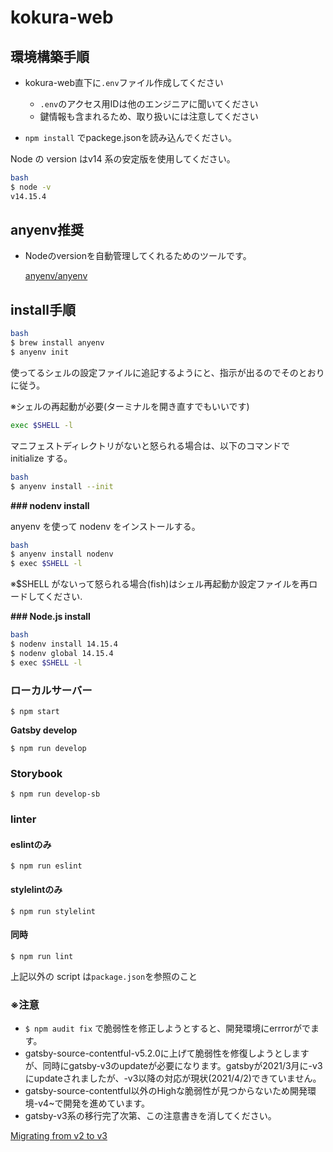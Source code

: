 # kokura-web
## 環境構築手順
- kokura-web直下に`.env`ファイル作成してください
    - `.env`のアクセス用IDは他のエンジニアに聞いてください
    - 鍵情報も含まれるため、取り扱いには注意してください

- `npm install` でpackege.jsonを読み込んでください。

Node の version はv14 系の安定版を使用してください。

```bash
bash
$ node -v
v14.15.4
```

## **anyenv推奨**

- Nodeのversionを自動管理してくれるためのツールです。

    [anyenv/anyenv](https://github.com/anyenv/anyenv)

## install手順

```bash
bash
$ brew install anyenv
$ anyenv init
```

使ってるシェルの設定ファイルに追記するようにと、指示が出るのでそのとおりに従う。

※シェルの再起動が必要(ターミナルを開き直すでもいいです)

```bash
exec $SHELL -l
```

マニフェストディレクトリがないと怒られる場合は、以下のコマンドで initialize する。

```bash
bash
$ anyenv install --init
```

**### nodenv install**

anyenv を使って nodenv をインストールする。

```bash
bash
$ anyenv install nodenv
$ exec $SHELL -l
```

※\$SHELL がないって怒られる場合(fish)はシェル再起動か設定ファイルを再ロードしてください.

**### Node.js install**

```bash
bash
$ nodenv install 14.15.4
$ nodenv global 14.15.4
$ exec $SHELL -l
```

### **ローカルサーバー**

`$ npm start` 

**Gatsby develop**

`$ npm run develop`

### **Storybook**

`$ npm run develop-sb`

### **linter**

#### eslintのみ 
`$ npm run eslint` 
#### stylelintのみ 
`$ npm run stylelint` 

#### 同時 
`$ npm run lint`

上記以外の script は`package.json`を参照のこと

### **※注意**

- `$ npm audit fix` で脆弱性を修正しようとすると、開発環境にerrrorがでます。
- gatsby-source-contentful-v5.2.0に上げて脆弱性を修復しようとしますが、同時にgatsby-v3のupdateが必要になります。gatsbyが2021/3月に-v3にupdateされましたが、-v3以降の対応が現状(2021/4/2)できていません。
- gatsby-source-contentful以外のHighな脆弱性が見つからないため開発環境-v4~で開発を進めています。
- gatsby-v3系の移行完了次第、この注意書きを消してください。

[Migrating from v2 to v3](https://www.gatsbyjs.com/docs/reference/release-notes/migrating-from-v2-to-v3/)
